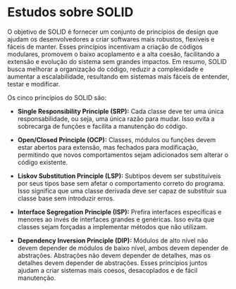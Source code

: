 # Estudos sobre SOLID
O objetivo de SOLID é fornecer um conjunto de princípios de design que ajudam os desenvolvedores a criar softwares mais robustos, flexíveis e fáceis de manter. Esses princípios incentivam a criação de códigos modulares, promovem o baixo acoplamento e a alta coesão, facilitando a extensão e evolução do sistema sem grandes impactos. Em resumo, SOLID busca melhorar a organização do código, reduzir a complexidade e aumentar a escalabilidade, resultando em sistemas mais fáceis de entender, testar e modificar.

Os cinco princípios do SOLID são:

- **Single Responsibility Principle (SRP):** Cada classe deve ter uma única responsabilidade, ou seja, uma única razão para mudar. Isso evita a sobrecarga de funções e facilita a manutenção do código.

- **Open/Closed Principle (OCP):** Classes, módulos ou funções devem estar abertos para extensão, mas fechados para modificação, permitindo que novos comportamentos sejam adicionados sem alterar o código existente.

- **Liskov Substitution Principle (LSP):** Subtipos devem ser substituíveis por seus tipos base sem afetar o comportamento correto do programa. Isso significa que uma classe derivada deve ser capaz de substituir sua classe base sem introduzir erros.

- **Interface Segregation Principle (ISP):** Prefira interfaces específicas e menores ao invés de interfaces grandes e genéricas. Isso evita que classes sejam forçadas a implementar métodos que não utilizam.

- **Dependency Inversion Principle (DIP):** Módulos de alto nível não devem depender de módulos de baixo nível, ambos devem depender de abstrações. Abstrações não devem depender de detalhes, mas os detalhes devem depender de abstrações.
Esses princípios juntos ajudam a criar sistemas mais coesos, desacoplados e de fácil manutenção.
